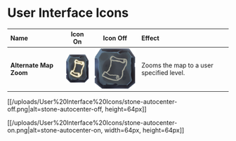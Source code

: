 # User Interface Icons

| Name | Icon On | Icon Off | Effect |
| :--- | :-----: | :------: | :----- |
| **Alternate Map Zoom** | <img src="/uploads/User%20Interface%20Icons/stone-altmap-on.png" alt="stone-altmap-on" height="64" /> | ![stone-altmap-off](/uploads/User%20Interface%20Icons/stone-altmap-off.png) | Zooms the map to a user specified level. |

[[/uploads/User%20Interface%20Icons/stone-autocenter-off.png|alt=stone-autocenter-off, height=64px]]

[[/uploads/User%20Interface%20Icons/stone-autocenter-on.png|alt=stone-autocenter-on, width=64px, height=64px]]